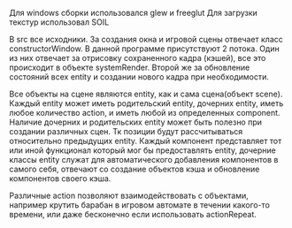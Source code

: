 Для windows сборки использовался glew и freeglut
Для загрузки текстур использовал SOIL

В src все исходники.
За создания окна и игровой сцены отвечает класс constructorWindow.
В данной программе присутствуют 2 потока. Один из них отвечает за отрисовку сохраненного кадра (кэшей), все это происходит в объекте systemRender. Второй же за обновление состояний всех entity и создании нового кадра при необходимости.

Все объекты на сцене являются entity, как и сама сцена(объект scene). Каждый entity может иметь родительский entity, дочерних entity, иметь любое количество action, и иметь любой из определенных component.
Наличие дочерних и родительских entity может быть полезно при создании различных сцен. Тк позиции будут рассчитываться относительно предыдущих entity.
Каждый компонент представляет тот или иной функционал который мог бы предоставлять entity, дочерние классы entity служат для автоматического добавления компонентов в самого себя, отвечают со создание объектов кэша и обновление компонентов своего кэша.

Различные action позволяют взаимодействовать с объектами, например крутить барабан в игровом автомате в течении какого-то времени, или даже бесконечно если использовать actionRepeat.
